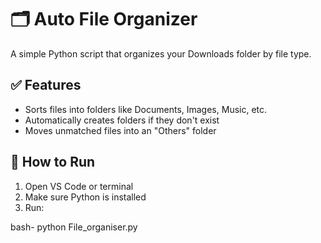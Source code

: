 # 🗂 Auto File Organizer

A simple Python script that organizes your Downloads folder by file type.

## ✅ Features

- Sorts files into folders like Documents, Images, Music, etc.
- Automatically creates folders if they don't exist
- Moves unmatched files into an "Others" folder

## 🚀 How to Run

1. Open VS Code or terminal
2. Make sure Python is installed
3. Run:

bash- 
python File_organiser.py
